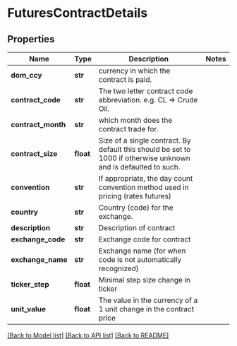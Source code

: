 # FuturesContractDetails

## Properties
Name | Type | Description | Notes
------------ | ------------- | ------------- | -------------
**dom_ccy** | **str** | currency in which the contract is paid. | 
**contract_code** | **str** | The two letter contract code abbreviation. e.g. CL &#x3D;&gt; Crude Oil. | 
**contract_month** | **str** | which month does the contract trade for. | 
**contract_size** | **float** | Size of a single contract. By default this should be set to 1000 if otherwise unknown and is defaulted to such. | 
**convention** | **str** | If appropriate, the day count convention method used in pricing (rates futures) | 
**country** | **str** | Country (code) for the exchange. | 
**description** | **str** | Description of contract | 
**exchange_code** | **str** | Exchange code for contract | 
**exchange_name** | **str** | Exchange name (for when code is not automatically recognized) | 
**ticker_step** | **float** | Minimal step size change in ticker | 
**unit_value** | **float** | The value in the currency of a 1 unit change in the contract price | 

[[Back to Model list]](../README.md#documentation-for-models) [[Back to API list]](../README.md#documentation-for-api-endpoints) [[Back to README]](../README.md)


